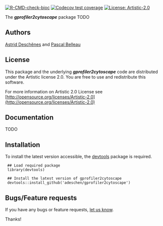 <!-- badges: start -->
[![R-CMD-check-bioc](https://github.com/adeschen/gprofiler2cytoscape/actions/workflows/check-bioc.yml/badge.svg)](https://github.com/adeschen/gprofiler2cytoscape/actions/workflows/check-bioc.yml)
[![Codecov test coverage](https://codecov.io/gh/adeschen/gprofiler2cytoscape/branch/main/graph/badge.svg)](https://codecov.io/gh/adeschen/gprofiler2cytoscape?branch=main)
[![License: Artistic-2.0](https://img.shields.io/badge/License-Artistic%202.0-0298c3.svg)](https://opensource.org/licenses/Artistic-2.0)
<!-- badges: end -->


The **_gprofiler2cytoscape_** package TODO

## Authors ##

[Astrid Desch&ecirc;nes](http://ca.linkedin.com/in/astriddeschenes "Astrid Desch&ecirc;nes") and
[Pascal Belleau](http://ca.linkedin.com/in/pascalbelleau "Pascal Belleau")


## License ##

This package and the underlying **_gprofiler2cytoscape_** code are distributed under 
the Artistic license 2.0. You are free to use and redistribute this software. 

For more information on Artistic 2.0 License see
[http://opensource.org/licenses/Artistic-2.0](http://opensource.org/licenses/Artistic-2.0)

## Documentation ##

TODO

## Installation ##

To install the latest version accessible, the  [devtools](https://cran.r-project.org/web/packages/devtools/index.html) 
package is required.

     ## Load required package
     library(devtools)

     ## Install the latest version of gprofiler2cytoscape
     devtools::install_github('adeschen/gprofiler2cytoscape')

## Bugs/Feature requests ##

If you have any bugs or feature requests, 
[let us know](https://github.com/adeschen/gprofiler2cytoscape/issues). 

Thanks!
